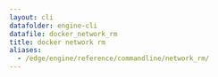 ```yaml
---
layout: cli
datafolder: engine-cli
datafile: docker_network_rm
title: docker network rm
aliases:
  - /edge/engine/reference/commandline/network_rm/
---
```

<!--
This page is automatically generated from Docker's source code. If you want to
suggest a change to the text that appears here, open a ticket or pull request
in the source repository on GitHub:

https://github.com/docker/cli
-->
